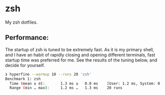 # zsh
My zsh dotfiles.

## Performance:
The startup of zsh is tuned to be extremely fast. As it is my primary shell, and I have an habit of rapidly closing and opening
different terminals, fast startup time was preferred for me. See the results of the tuning below, and decide for yourself.
```bash
❯ hyperfine --warmup 10 --runs 20 'zsh'
Benchmark 1: zsh
  Time (mean ± σ):       1.3 ms ±   0.0 ms    [User: 1.2 ms, System: 0.9 ms]
  Range (min … max):     1.2 ms …   1.3 ms    20 runs
```
